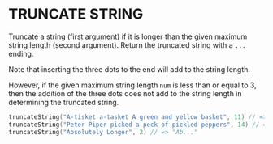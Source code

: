 # TRUNCATE STRING
Truncate a string (first argument) if it is longer than the given maximum string length (second argument). Return the truncated string with a `...` ending.

Note that inserting the three dots to the end will add to the string length.

However, if the given maximum string length `num` is less than or equal to 3, then the addition of the three dots does not add to the string length in determining the truncated string.

```go
truncateString("A-tisket a-tasket A green and yellow basket", 11) // => "A-tisket..."
truncateString("Peter Piper picked a peck of pickled peppers", 14) // => "Peter Piper..."
truncateString("Absolutely Longer", 2) // => "Ab..."
```
